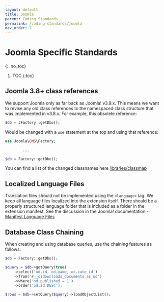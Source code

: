 ```yaml
---
layout: default
title: Joomla
parent: Coding Standards
permalink: /coding-standards/joomla
nav_order: 2
---
```


# Joomla Specific Standards
{: .no_toc}

1. TOC
{:toc}

## Joomla 3.8+ class references
We support Joomla only as far back as Joomla! v3.9.x. This means we
want to revise any old class references to the namespaced class structure
that was implemented in v3.8.x. For example, this obsolete reference:
```php
$db = JFactory::getDbo();
```
Would be changed with a `use` statement at the top and using that reference:
```php
use Joomla\CMS\Factory;

        ...

$db = Factory::getDbo();
```
You can find a list of the changed classnames here
[libraries/classmap](/joomla/joomla-cms/blob/staging/libraries/classmap.php)

## Localized Language Files
Translation files should not be implemented using the `<language>` tag.
We keep all language files localized into the extension itself. There
should be a properly structured language folder that is included as
a folder in the extension manifest. See the discussion in the Joomla!
documentation - [Manifest Language Files](https://docs.joomla.org/Manifest_files#Language_files)

## Database Class Chaining
When creating and using database queries, use the chaining features as follows:
```php
$db = Factory::getDbo();

$query = $db->getQuery(true)
    ->select('od.id, od.name, od.cate_id')
    ->from('#__osdownloads_documents as od')
    ->where('od.published = 1')
    ->order('od.id DESC');

$rows = $db->setQuery($query)->loadObjectList();
```
